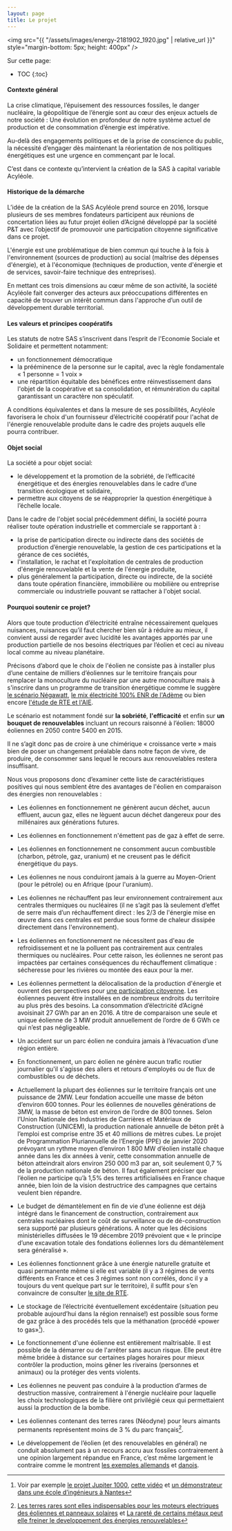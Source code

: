 ```yaml
---
layout: page
title: Le projet
---
```


<img src="{{ "/assets/images/energy-2181902_1920.jpg" | relative_url }}" 
     style="margin-bottom: 5px; height: 400px" />

Sur cette page:
* TOC
{:toc}

#### Contexte général

La crise climatique, l’épuisement des ressources fossiles, le danger nucléaire, la géopolitique de l’énergie sont au cœur des enjeux actuels de notre société : Une évolution en profondeur de notre système actuel de production et de consommation d’énergie est impérative.

Au-delà des engagements politiques et de la prise de conscience du public, la nécessité d’engager dès maintenant la réorientation de nos politiques énergétiques est une urgence en commençant par le local.

C’est dans ce contexte qu’intervient la création de la SAS à capital variable Acyléole.

#### Historique de la démarche

L’idée de la création de la SAS Acyléole prend source en 2016, lorsque plusieurs de ses membres fondateurs participent aux réunions de concertation liées au futur projet éolien d’Acigné développé par la société P&T avec l’objectif de promouvoir une participation citoyenne significative dans ce projet.

L'énergie est une problématique de bien commun qui touche à la fois à l'environnement (sources de production) au social (maîtrise des dépenses d'énergie), et à l'économique (techniques de production, vente d'énergie et de services, savoir-faire technique des entreprises).

En mettant ces trois dimensions au cœur même de son activité, la société Acyléole fait converger des acteurs aux préoccupations différentes en capacité de trouver un intérêt commun dans l'approche d’un outil de développement durable territorial.

#### Les valeurs et principes coopératifs

Les statuts de notre SAS s’inscrivent dans l’esprit de l'Economie Sociale et Solidaire et permettent notamment:

* un fonctionnement démocratique
* la prééminence de la personne sur le capital, avec la règle fondamentale « 1 personne = 1 voix »
* une répartition équitable des bénéfices entre réinvestissement dans l'objet de la coopérative et sa consolidation, et rémunération du capital garantissant un caractère non spéculatif.

A conditions équivalentes et dans la mesure de ses possibilités, Acyléole favorisera le choix d'un fournisseur d’électricité coopératif pour l'achat de l'énergie renouvelable produite dans le cadre des projets auquels elle pourra contribuer.

#### Objet social

La société a pour objet social:

* le développement et la promotion de la sobriété, de l’efficacité énergétique et des énergies renouvelables dans le cadre d’une transition écologique et solidaire,
* permettre aux citoyens de se réapproprier la question énergétique à l’échelle locale.

Dans le cadre de l'objet social précédemment défini, la société pourra réaliser toute opération industrielle et commerciale se rapportant à :

* la prise de participation directe ou indirecte dans des sociétés de production d’énergie renouvelable, la gestion de ces participations et la gérance de ces sociétés,
* l'installation, le rachat et l'exploitation de centrales de production d'énergie renouvelable et la vente de l'énergie produite,
* plus généralement la participation, directe ou indirecte, de la société dans toute opération financière, immobilière ou mobilière ou entreprise commerciale ou industrielle pouvant se rattacher à l'objet social.

#### Pourquoi soutenir ce projet?   

Alors que toute production d’électricité entraîne nécessairement quelques nuisances, nuisances qu’il faut chercher bien sûr à réduire au mieux, il convient aussi de regarder avec lucidité les avantages apportés par une production partielle de nos besoins électriques par l’éolien et ceci au niveau local comme au niveau planétaire.

Précisons d’abord que le choix de l'éolien ne consiste pas à installer plus d’une centaine de milliers d’éoliennes sur le territoire français pour remplacer la monoculture du nucléaire par une autre monoculture mais à s'inscrire dans un programme de transition énergétique comme le suggère [le scénario Négawatt][1.1], [le mix électricité 100% ENR de l'Adème][1.2] ou bien encore [l'étude de RTE et l'AIE][1.3].

Le scénario est notamment fondé sur **la sobriété**, **l'efficacité** et enfin sur **un bouquet de renouvelables** incluant un recours raisonné à l’éolien: 18000 éoliennes en 2050 contre 5400 en 2015.

Il ne s’agit donc pas de croire à une chimérique « croissance verte » mais bien de poser un changement préalable dans notre façon de vivre, de produire, de consommer sans lequel le recours aux renouvelables restera insuffisant.

Nous vous proposons donc d’examiner cette liste de caractéristiques positives qui nous semblent être des avantages de l'éolien en comparaison des énergies non renouvelables :

- Les éoliennes en fonctionnement ne génèrent aucun déchet, aucun effluent, aucun gaz, elles ne lèguent aucun déchet dangereux pour des millénaires aux générations futures.

- Les éoliennes en fonctionnement n'émettent pas de gaz à effet de serre.

- Les éoliennes en fonctionnement ne consomment aucun combustible (charbon, pétrole, gaz, uranium) et ne creusent pas le déficit énergétique du pays.

- Les éoliennes ne nous conduiront jamais à la guerre au Moyen-Orient (pour le pétrole) ou en Afrique (pour l'uranium).

- Les éoliennes ne réchauffent pas leur environnement contrairement aux centrales thermiques ou nucléaires (il ne s’agit pas là seulement d’effet de serre mais d’un réchauffement direct : les 2/3 de l'énergie mise en œuvre dans ces centrales est perdue sous forme de chaleur dissipée directement dans l'environnement).

- Les éoliennes en fonctionnement ne nécessitent pas d'eau de refroidissement et ne la polluent pas contrairement aux centrales thermiques ou nucléaires. Pour cette raison, les éoliennes ne seront pas impactées par certaines conséquences du réchauffement climatique : sécheresse pour les rivières ou montée des eaux pour la mer.

- Les éoliennes permettent la délocalisation de la production d'énergie et ouvrent des perspectives pour [une participation citoyenne][5]. Les éoliennes peuvent être installées en de nombreux endroits du territoire au plus près des besoins. La consommation d’électricité d’Acigné avoisinait 27 GWh par an en 2016. A titre de comparaison une seule et unique éolienne de 3 MW produit annuellement de l’ordre de 6 GWh ce qui n’est pas négligeable.

- Un accident sur un parc éolien ne conduira jamais à l’évacuation d’une région entière.

- En fonctionnement, un parc éolien ne génère aucun trafic routier journalier qu'il s'agisse des allers et retours d'employés ou de flux de combustibles ou de déchets.

- Actuellement la plupart des éoliennes sur le territoire français ont une puissance de 2MW. Leur fondation accueille une masse de béton d’environ 600 tonnes. Pour les éoliennes de nouvelles générations de 3MW, la masse de béton est environ de l’ordre de 800 tonnes. Selon l’Union Nationale des Industries de Carrières et Matériaux de Construction (UNICEM), la production nationale annuelle de béton prêt à l’emploi est comprise entre 35 et 40 millions de mètres cubes.
Le projet de Programmation Pluriannuelle de l’Energie (PPE) de janvier 2020 prévoyant un rythme moyen d’environ 1 800 MW d’éolien installé chaque année dans les dix années à venir, cette consommation annuelle de béton atteindrait alors environ 250 000 m3 par an, soit seulement 0,7 % de la production nationale de béton.  Il faut également préciser que l’éolien ne participe qu’à 1,5% des terres artificialisées en France chaque année, bien loin de la vision destructrice des campagnes que certains veulent bien répandre.

- Le budget de démantèlement en fin de vie d’une éolienne est déjà intégré dans le financement de construction, contrairement aux centrales nucléaires dont le coût de surveillance ou de dé-construction sera supporté par plusieurs générations. A noter que les décisions ministérielles diffusées le 19 décembre 2019 prévoient que « le principe d’une excavation totale des fondations éoliennes lors du démantèlement sera généralisé ».

- Les éoliennes fonctionnent grâce à une énergie naturelle gratuite et quasi permanente même si elle est variable  (il y a 3 régimes de vents différents en France et ces 3 régimes sont non corrélés, donc il y a toujours du vent quelque part sur le territoire), il suffit pour s’en convaincre de consulter [le site de RTE][2].

- Le stockage de l’électricité éventuellement excédentaire (situation peu probable aujourd’hui dans la région rennaise!) est possible sous forme de gaz grâce à des procédés tels que la méthanation (procédé «power to gas»[^1]).

- Le fonctionnement d'une éolienne est entièrement maîtrisable. Il est possible de la démarrer ou de l'arrêter sans aucun risque. Elle peut être même bridée à distance sur certaines plages horaires pour mieux contrôler la production, moins gêner les riverains (personnes et animaux) ou la protéger des vents violents.

- Les éoliennes ne peuvent pas conduire à la production d’armes de destruction massive, contrairement à l'énergie nucléaire pour laquelle les choix technologiques de la filière ont privilégié ceux qui permettaient aussi la production de la bombe.

- Les éoliennes contenant des terres rares (Néodyne) pour leurs aimants permanents représentent moins de 3 % du parc français[^2].

- Le développement de l’éolien (et des renouvelables en général) ne conduit absolument pas à un recours accru aux fossiles contrairement à une opinion largement répandue en France, c’est même largement le contraire comme le montrent [les exemples allemands][4.1] et [danois][4.2].

[^1]: Voir par exemple [le projet Jupiter 1000](https://www.jupiter1000.eu/), [cette vidéo](https://www.youtube.com/watch?v=njcTodX6lyI) et [un démonstrateur dans une école d’ingénieurs à Nantes](https://polytech.univ-nantes.fr/une-ecole-sur-3-campus/actualites/le-demonstrateur-power-to-gas-entre-en-service-sur-le-site-de-la-chantrerie--2180311.kjsp)
[^2]: [Les terres rares sont elles indispensables pour les moteurs electriques des éoliennes et panneaux solaires](https://www.techniques-ingenieur.fr/actualite/articles/les-terres-rares-sont-elles-indispensables-pour-les-moteurs-electriques-les-eoliennes-et-les-panneaux-solaires-1300/)  et [La rareté de certains métaux peut elle freiner le developpement des énergies renouvelables](https://decrypterlenergie.org/la-rarete-de-certains-metaux-peut-elle-freiner-le-developpement-des-energies-renouvelables)

[1.1]: https://negawatt.org
[1.2]: https://www.ademe.fr/mix-electrique-100-renouvelables-a-2050-evaluation-macro-economique
[1.3]: https://www.rte-france.com/actualites/rte-aie-publient-etude-forte-part-energies-renouvelables-horizon-2050
[2]: http://www.rte-france.com/fr/eco2mix/eco2mix-mix-energetique
[3]: http://energie-partagee.org/
[4.1]: https://journaldelenergie.com/nucleaire/contre-verites-allemagne-sortie-nucleaire/  
[4.2]: https://www.revolution-energetique.com/la-performance-du-bon-eleve-danois-75-delectricite-renouvelable-en-2019/
[5]: http://energie-partagee.org/